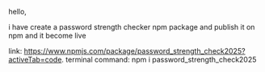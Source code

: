 hello,

i have create a password strength checker npm package and publish it on npm and it become live

link: https://www.npmjs.com/package/password_strength_check2025?activeTab=code.
terminal command: npm i password_strength_check2025
